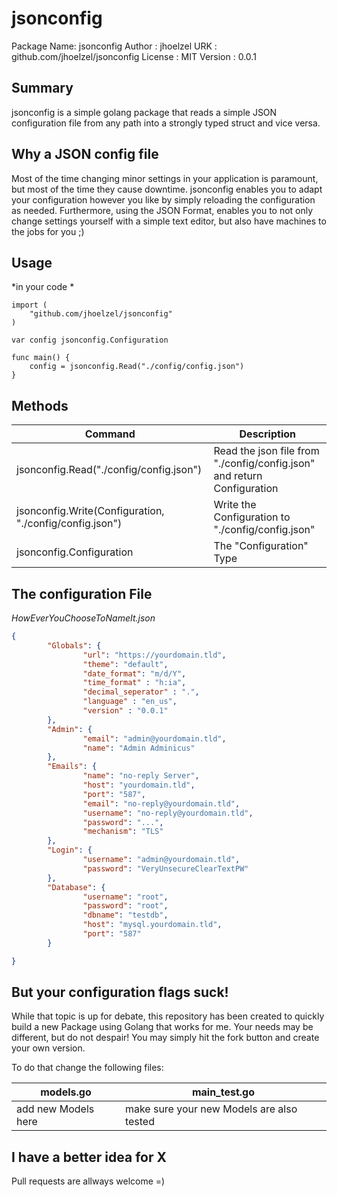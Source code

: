 jsonconfig
==============
Package Name: jsonconfig
Author      : jhoelzel
URK         : github.com/jhoelzel/jsonconfig
License     : MIT
Version     : 0.0.1 

Summary
--------------

jsonconfig is a simple golang package that reads a simple JSON configuration file from any path into a strongly typed struct and vice versa.

Why a JSON config file
--------------

Most of the time changing minor settings in your application is paramount, but most of the time they cause downtime. 
jsonconfig enables you to adapt your configuration however you like by simply reloading the configuration as needed.
Furthermore, using the JSON Format, enables you to not only change settings yourself with a simple text editor, but also have machines to the jobs for you ;)

Usage
--------------

*in your code *

```golang
import (
	"github.com/jhoelzel/jsonconfig"
)

var config jsonconfig.Configuration

func main() {
    config = jsonconfig.Read("./config/config.json")
}
```

Methods
--------------

| Command | Description |
| --- | --- |
| jsonconfig.Read("./config/config.json") | Read the json file from "./config/config.json" and return Configuration |
| jsonconfig.Write(Configuration, "./config/config.json") | Write the Configuration to "./config/config.json" |
| jsonconfig.Configuration | The "Configuration" Type |

The configuration File
--------------

*HowEverYouChooseToNameIt.json*

```json
{
        "Globals": {
                "url": "https://yourdomain.tld",
				"theme": "default",
				"date_format": "m/d/Y",
				"time_format" : "h:ia",				
				"decimal_seperator" : ".",
				"language" : "en_us",
				"version" : "0.0.1"
        },
        "Admin": {
                "email": "admin@yourdomain.tld",
                "name": "Admin Adminicus"
        },
        "Emails": {
                "name": "no-reply Server",
                "host": "yourdomain.tld",
                "port": "587",
                "email": "no-reply@yourdomain.tld",
                "username": "no-reply@yourdomain.tld",
                "password": "...",
                "mechanism": "TLS"
        },
        "Login": {
                "username": "admin@yourdomain.tld",
                "password": "VeryUnsecureClearTextPW"
        },
        "Database": {
                "username": "root",
                "password": "root",
                "dbname": "testdb",
                "host": "mysql.yourdomain.tld",
                "port": "587"
        }

}
```

But your configuration flags suck!
--------------

While that topic is up for debate, this repository has been created to quickly build a new Package using Golang that works for me.
Your needs may be different, but do not despair! You may simply hit the fork button and create your own version.

To do that change the following files:

| models.go            | main_test.go                                 |
| -------------        | ------------- 
| add new Models here  | make sure your new Models are also tested    |


I have a better idea for X
--------------

Pull requests are allways welcome =)